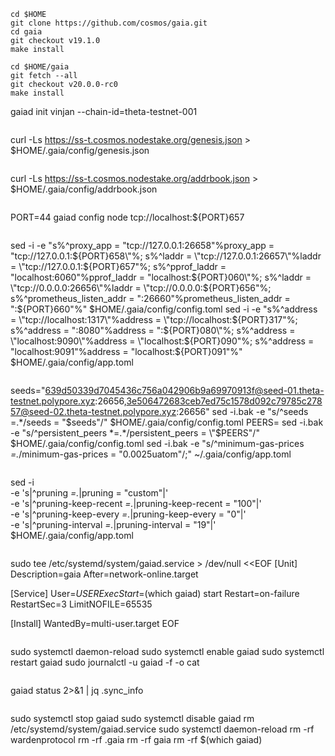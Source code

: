 ```
cd $HOME
git clone https://github.com/cosmos/gaia.git
cd gaia
git checkout v19.1.0
make install
```
```
cd $HOME/gaia
git fetch --all
git checkout v20.0.0-rc0
make install

```
gaiad init vinjan --chain-id=theta-testnet-001
```
```
curl -Ls https://ss-t.cosmos.nodestake.org/genesis.json > $HOME/.gaia/config/genesis.json
```
```
curl -Ls https://ss-t.cosmos.nodestake.org/addrbook.json > $HOME/.gaia/config/addrbook.json
```
```
PORT=44
gaiad config node tcp://localhost:${PORT}657
```
```
sed -i -e "s%^proxy_app = \"tcp://127.0.0.1:26658\"%proxy_app = \"tcp://127.0.0.1:${PORT}658\"%; s%^laddr = \"tcp://127.0.0.1:26657\"%laddr = \"tcp://127.0.0.1:${PORT}657\"%; s%^pprof_laddr = \"localhost:6060\"%pprof_laddr = \"localhost:${PORT}060\"%; s%^laddr = \"tcp://0.0.0.0:26656\"%laddr = \"tcp://0.0.0.0:${PORT}656\"%; s%^prometheus_listen_addr = \":26660\"%prometheus_listen_addr = \":${PORT}660\"%" $HOME/.gaia/config/config.toml
sed -i -e "s%^address = \"tcp://localhost:1317\"%address = \"tcp://localhost:${PORT}317\"%; s%^address = \":8080\"%address = \":${PORT}080\"%; s%^address = \"localhost:9090\"%address = \"localhost:${PORT}090\"%; s%^address = \"localhost:9091\"%address = \"localhost:${PORT}091\"%" $HOME/.gaia/config/app.toml
```
```
seeds="639d50339d7045436c756a042906b9a69970913f@seed-01.theta-testnet.polypore.xyz:26656,3e506472683ceb7ed75c1578d092c79785c27857@seed-02.theta-testnet.polypore.xyz:26656"
sed -i.bak -e "s/^seeds =.*/seeds = \"$seeds\"/" $HOME/.gaia/config/config.toml
PEERS=
sed -i.bak -e "s/^persistent_peers *=.*/persistent_peers = \"$PEERS\"/" $HOME/.gaia/config/config.toml
sed -i.bak -e "s/^minimum-gas-prices *=.*/minimum-gas-prices = \"0.0025uatom\"/;" ~/.gaia/config/app.toml
```
```
sed -i \
-e 's|^pruning *=.*|pruning = "custom"|' \
-e 's|^pruning-keep-recent *=.*|pruning-keep-recent = "100"|' \
-e 's|^pruning-keep-every *=.*|pruning-keep-every = "0"|' \
-e 's|^pruning-interval *=.*|pruning-interval = "19"|' \
$HOME/.gaia/config/app.toml
```
```
sudo tee /etc/systemd/system/gaiad.service > /dev/null <<EOF
[Unit]
Description=gaia
After=network-online.target

[Service]
User=$USER
ExecStart=$(which gaiad) start
Restart=on-failure
RestartSec=3
LimitNOFILE=65535

[Install]
WantedBy=multi-user.target
EOF
```
```
sudo systemctl daemon-reload
sudo systemctl enable gaiad
sudo systemctl restart gaiad
sudo journalctl -u gaiad -f -o cat
```
```
gaiad status 2>&1 | jq .sync_info
```
```
sudo systemctl stop gaiad
sudo systemctl disable gaiad
rm /etc/systemd/system/gaiad.service
sudo systemctl daemon-reload
rm -rf wardenprotocol
rm -rf .gaia
rm -rf gaia
rm -rf $(which gaiad)
```

